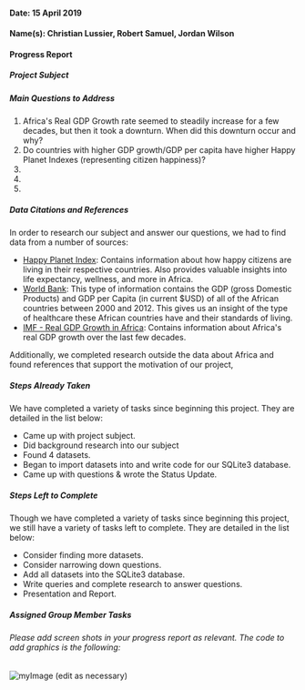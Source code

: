 #### Date: 15 April 2019
#### Name(s): Christian Lussier, Robert Samuel, Jordan Wilson

#### Progress Report

##### Project Subject

##### Main Questions to Address
1) Africa's Real GDP Growth rate seemed to steadily increase for a few decades, but then it took a downturn. When did this downturn occur and why?
2) Do countries with higher GDP growth/GDP per capita have higher Happy Planet Indexes (representing citizen happiness)?
3)
4)
5)

##### Data Citations and References
In order to research our subject and answer our questions, we had to find data from a number of sources:
- [Happy Planet Index](http://happyplanetindex.org): Contains information about how happy citizens are living in their respective countries. Also provides valuable insights into life expectancy, wellness, and more in Africa.
- [World Bank](https://databank.worldbank.org/data/source/africa-development-indicators#): This type of information contains the GDP (gross Domestic Products) and GDP per Capita (in current $USD) of all of the African countries between 2000 and 2012. This gives us an insight of the type of healthcare these African countries have and their standards of living.
- [IMF - Real GDP Growth in Africa](https://www.imf.org/external/datamapper/NGDP_RPCH@WEO/OEMDC/ADVEC/WEOWORLD): Contains information about Africa's real GDP growth over the last few decades.

Additionally, we completed research outside the data about Africa and found references that support the motivation of our project,
##### Steps Already Taken
We have completed a variety of tasks since beginning this project. They are detailed in the list below:
- Came up with project subject.
- Did background research into our subject
- Found 4 datasets.
- Began to import datasets into and write code for our SQLite3 database.
- Came up with questions & wrote the Status Update.

##### Steps Left to Complete
Though we have completed a variety of tasks since beginning this project, we still have a variety of tasks left to complete. They are detailed in the list below:
- Consider finding more datasets.
- Consider narrowing down questions.
- Add all datasets into the SQLite3 database.
- Write queries and complete research to answer questions.
- Presentation and Report.

##### Assigned Group Member Tasks



###### Please add screen shots in your progress report as relevant. The code to add graphics is the following:
![myImage](graphics/gators.png)
(edit as necessary)
